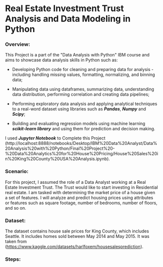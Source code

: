 # Real Estate Investment Trust Analysis and Data Modeling in Python

### Overview:

This Project is a part of the "Data Analysis with Python" IBM course and aims to showcase data analysis skills in Python such as:

+ Developing Python code for cleaning and preparing data for analysis - including handling missing values, formatting, normalizing, and binning data;

+ Manipulating data using dataframes, summarizing data, understanding data distribution, performing correlation and creating data pipelines;

+ Performing exploratory data analysis and applying analytical techniques to a real-word dataset using libraries such as **_Pandas_**, **_Numpy_** and **_Scipy_**;

+ Building and evaluating regression models using machine learning **_scikit-learn library_** and using them for prediction and decision making.

I used **_Jupyter Notebook_** to Complete this Project (http://localhost:8888/notebooks/Desktop/IBM%20Data%20Analyst/Data%20Analysis%20with%20Python/Final%20Project%20-%20Data%20Analytics%20for%20House%20Pricing/House%20Sales%20in%20King%20County%20USA%20Analysis.ipynb).

### Scenario:

For this project, I assumed the role of a Data Analyst working at a Real Estate Investment Trust. The Trust would like to start investing in Residential real estate. I am tasked with determining the market price of a house given a set of features. I will analyze and predict housing prices using attributes or features such as square footage, number of bedrooms, number of floors, and so on. 

### Dataset:

The dataset contains house sale prices for King County, which includes Seattle. It includes homes sold between May 2014 and May 2015. It was taken from (https://www.kaggle.com/datasets/harlfoxem/housesalesprediction).

### Steps:


